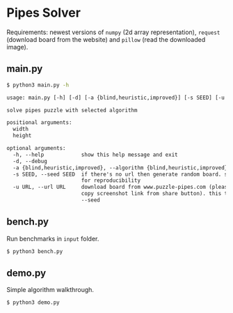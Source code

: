 # Pipes Solver

Requirements: newest versions of `numpy` (2d array representation), `request` (download board from the website) and `pillow` (read the downloaded image).

## main.py

```bash
$ python3 main.py -h
```

```txt
usage: main.py [-h] [-d] [-a {blind,heuristic,improved}] [-s SEED] [-u URL] width height

solve pipes puzzle with selected algorithm

positional arguments:
  width
  height

optional arguments:
  -h, --help            show this help message and exit
  -d, --debug
  -a {blind,heuristic,improved}, --algorithm {blind,heuristic,improved}
  -s SEED, --seed SEED  if there's no url then generate random board. seed can be specified
                        for reproducibility
  -u URL, --url URL     download board from www.puzzle-pipes.com (please use dark mode and
                        copy screenshot link from share button). this take precedence over
                        --seed
```

## bench.py

Run benchmarks in `input` folder.

```bash
$ python3 bench.py
```

## demo.py

Simple algorithm walkthrough.

```bash
$ python3 demo.py
```
